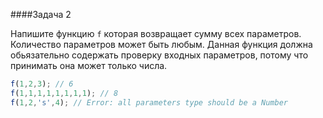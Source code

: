 ####Задача 2

Напишите функцию `f` которая возвращает сумму всех параметров. Количество параметров может быть любым. Данная функция должна обьязательно содержать проверку входных параметров, потому что принимать она может только числа.

```js
f(1,2,3); // 6
f(1,1,1,1,1,1,1,1); // 8
f(1,2,'s',4); // Error: all parameters type should be a Number
```

